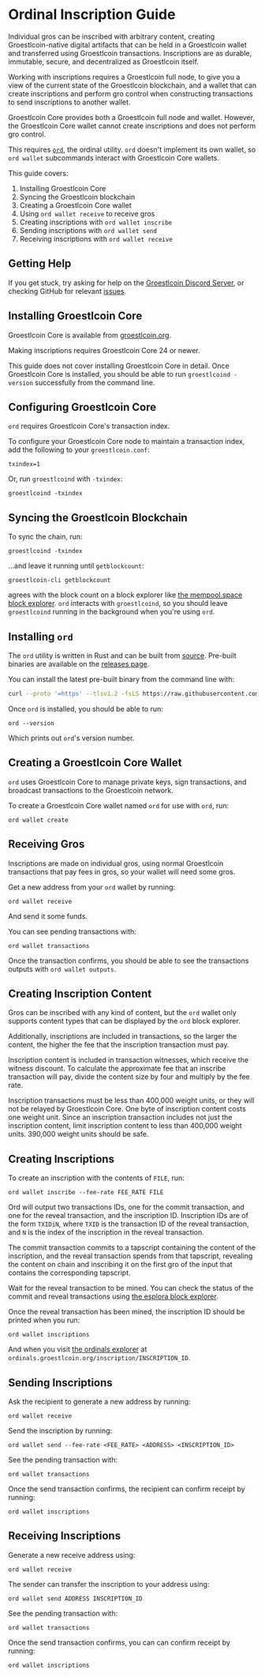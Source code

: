 Ordinal Inscription Guide
=========================

Individual gros can be inscribed with arbitrary content, creating
Groestlcoin-native digital artifacts that can be held in a Groestlcoin wallet and
transferred using Groestlcoin transactions. Inscriptions are as durable, immutable,
secure, and decentralized as Groestlcoin itself.

Working with inscriptions requires a Groestlcoin full node, to give you a view of
the current state of the Groestlcoin blockchain, and a wallet that can create
inscriptions and perform gro control when constructing transactions to send
inscriptions to another wallet.

Groestlcoin Core provides both a Groestlcoin full node and wallet. However, the Groestlcoin
Core wallet cannot create inscriptions and does not perform gro control.

This requires [`ord`](https://github.com/Groestlcoin/ord-groestlcoin), the ordinal utility. `ord`
doesn't implement its own wallet, so `ord wallet` subcommands interact with
Groestlcoin Core wallets.

This guide covers:

1. Installing Groestlcoin Core
2. Syncing the Groestlcoin blockchain
3. Creating a Groestlcoin Core wallet
4. Using `ord wallet receive` to receive gros
5. Creating inscriptions with `ord wallet inscribe`
6. Sending inscriptions with `ord wallet send`
7. Receiving inscriptions with `ord wallet receive`

Getting Help
------------

If you get stuck, try asking for help on the [Groestlcoin Discord
Server](https://discord.gg/vCKxQBz), or checking GitHub for relevant
[issues](https://github.com/Groestlcoin/ord-groestlcoin/issues).

Installing Groestlcoin Core
-----------------------

Groestlcoin Core is available from [groestlcoin.org](https://www.groestlcoin.org/groestlcoin-core-wallet/).

Making inscriptions requires Groestlcoin Core 24 or newer.

This guide does not cover installing Groestlcoin Core in detail. Once Groestlcoin Core
is installed, you should be able to run `groestlcoind -version` successfully from
the command line.

Configuring Groestlcoin Core
------------------------

`ord` requires Groestlcoin Core's transaction index.

To configure your Groestlcoin Core node to maintain a transaction
index, add the following to your `groestlcoin.conf`:

```
txindex=1
```

Or, run `groestlcoind` with `-txindex`:

```
groestlcoind -txindex
```

Syncing the Groestlcoin Blockchain
------------------------------

To sync the chain, run:

```
groestlcoind -txindex
```

…and leave it running until `getblockcount`:

```
groestlcoin-cli getblockcount
```

agrees with the block count on a block explorer like [the mempool.space block
explorer](https://mempool.space/). `ord` interacts with `groestlcoind`, so you
should leave `groestlcoind` running in the background when you're using `ord`.

Installing `ord`
----------------

The `ord` utility is written in Rust and can be built from
[source](https://github.com/Groestlcoin/ord-groestlcoin). Pre-built binaries are available on the
[releases page](https://github.com/Groestlcoin/ord-groestlcoin/releases).

You can install the latest pre-built binary from the command line with:

```sh
curl --proto '=https' --tlsv1.2 -fsLS https://raw.githubusercontent.com/Groestlcoin/ord-groestlcoin/master/install.sh | bash -s
```

Once `ord` is installed, you should be able to run:

```
ord --version
```

Which prints out `ord`'s version number.

Creating a Groestlcoin Core Wallet
------------------------------

`ord` uses Groestlcoin Core to manage private keys, sign transactions, and
broadcast transactions to the Groestlcoin network.

To create a Groestlcoin Core wallet named `ord` for use with `ord`, run:

```
ord wallet create
```

Receiving Gros
--------------

Inscriptions are made on individual gros, using normal Groestlcoin transactions
that pay fees in gros, so your wallet will need some gros.

Get a new address from your `ord` wallet by running:

```
ord wallet receive
```

And send it some funds.

You can see pending transactions with:

```
ord wallet transactions
```

Once the transaction confirms, you should be able to see the transactions
outputs with `ord wallet outputs`.

Creating Inscription Content
----------------------------

Gros can be inscribed with any kind of content, but the `ord` wallet only
supports content types that can be displayed by the `ord` block explorer.

Additionally, inscriptions are included in transactions, so the larger the
content, the higher the fee that the inscription transaction must pay.

Inscription content is included in transaction witnesses, which receive the
witness discount. To calculate the approximate fee that an inscribe transaction
will pay, divide the content size by four and multiply by the fee rate.

Inscription transactions must be less than 400,000 weight units, or they will
not be relayed by Groestlcoin Core. One byte of inscription content costs one
weight unit. Since an inscription transaction includes not just the inscription
content, limit inscription content to less than 400,000 weight units. 390,000
weight units should be safe.

Creating Inscriptions
---------------------

To create an inscription with the contents of `FILE`, run:

```
ord wallet inscribe --fee-rate FEE_RATE FILE
```

Ord will output two transactions IDs, one for the commit transaction, and one
for the reveal transaction, and the inscription ID. Inscription IDs are of the
form `TXIDiN`, where `TXID` is the transaction ID of the reveal transaction,
and `N` is the index of the inscription in the reveal transaction.

The commit transaction commits to a tapscript containing the content of the
inscription, and the reveal transaction spends from that tapscript, revealing
the content on chain and inscribing it on the first gro of the input that
contains the corresponding tapscript.

Wait for the reveal transaction to be mined. You can check the status of the
commit and reveal transactions using  [the esplora block
explorer](https://esplora.groestlcoin.org/).

Once the reveal transaction has been mined, the inscription ID should be
printed when you run:

```
ord wallet inscriptions
```

And when you visit [the ordinals explorer](https://ordinals.groestlcoin.org/) at
`ordinals.groestlcoin.org/inscription/INSCRIPTION_ID`.

Sending Inscriptions
--------------------

Ask the recipient to generate a new address by running:

```
ord wallet receive
```

Send the inscription by running:

```
ord wallet send --fee-rate <FEE_RATE> <ADDRESS> <INSCRIPTION_ID>
```

See the pending transaction with:

```
ord wallet transactions
```

Once the send transaction confirms, the recipient can confirm receipt by
running:

```
ord wallet inscriptions
```

Receiving Inscriptions
----------------------

Generate a new receive address using:

```
ord wallet receive
```

The sender can transfer the inscription to your address using:

```
ord wallet send ADDRESS INSCRIPTION_ID
```

See the pending transaction with:
```
ord wallet transactions
```

Once the send transaction confirms, you can can confirm receipt by running:

```
ord wallet inscriptions
```
